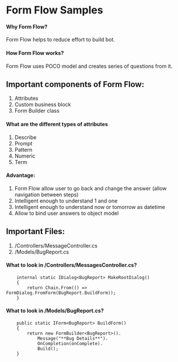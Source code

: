# Form Flow Samples

#### Why Form Flow?
Form Flow helps to reduce effort to build bot.

#### How Form Flow works?
Form Flow uses POCO model and creates series of questions from it.

## Important components of Form Flow:
1. Attributes
2. Custom business block
3. Form Builder class

#### What are the different types of attributes
1. Describe
2. Prompt
3. Pattern
4. Numeric
5. Term

#### Advantage:
1. Form Flow allow user to go back and change the answer (allow navigation between steps)
2. Intelligent enough to understand 1 and one
3. Intelligent enough to understand now or tomorrow as datetime
4. Allow to bind user answers to object model

## Important Files:
1. /Controllers/MessageController.cs
2. /Models/BugReport.cs

#### What to look in /Controllers/MessagesController.cs?
        internal static IDialog<BugReport> MakeRootDialog()
        {
            return Chain.From(() => FormDialog.FromForm(BugReport.BuildForm));
        }

#### What to look in /Models/BugReport.cs?
        public static IForm<BugReport> BuildForm()
        {
            return new FormBuilder<BugReport>().
                Message("**Bug Details**").
                OnCompletion(onComplete).
                Build();
        }

